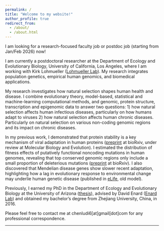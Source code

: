 ```yaml
---
permalink: /
title: "Welcome to my website!"
author_profile: true
redirect_from: 
  - /about/
  - /about.html
---
```

I am looking for a research-focused faculty job or postdoc job (starting from Jan/Feb 2026) now!

I am currently a postdoctoral researcher at the Department of Ecology and Evolutionary Biology, University of California, Los Angeles, where I am working with Kirk Lohmueller ([Lohmueller Lab](https://lohmueller.eeb.ucla.edu/people/)). My research integrates population genetics, empirical human genomics, and biomedical applications.

My research investigates how natural selection shapes human health and disease. I combine evolutionary theory, model-based, statistical and machine-learning computational methods, and genomic, protein structure, transcription and epigenomic data to answer two questions: 1) how natural selection affects human infectious diseases, particularly on how humans adapt to viruses 2) how natural selection affects human chronic diseases. Particularly on natural selection on various non-coding genomic regions and its impact on chronic diseases. 

In my previous work, I demonstrated that protein stability is a key mechanism of viral adaptation in human proteins ([preprint](http://doi.org/10.1101/2022.12.01.518739) at bioRxiv, under review at Molecular Biology and Evolution). I estimated the distribution of fitness effects of putatively functional noncoding mutations in human genomes, revealing that top conserved genomic regions only include a small proportion of deleterious mutations ([preprint](http://doi.org/10.1101/2025.05.14.654124) at bioRxiv). I also discovered that Mendelian disease genes show slower recent adaptation, highlighting how a lag in evolutionary response to environmental change may underlie human genetic disease (published in [eLife](https://elifesciences.org/articles/69026), old model).

Previously, I earned my PhD in the Department of Ecology and Evolutionary Biology at the University of Arizona ([thesis](http://chenludi.github.io/files/2023_ChenluDi_phdthesis.pdf)), advised by David Enard ([Enard Lab](https://enardlab.com/)) and obtained my bachelor’s degree from Zhejiang University, China, in 2016. 

Please feel free to contact me at chenludi6[at]gmail[dot]com for any professional correspondence.

------

